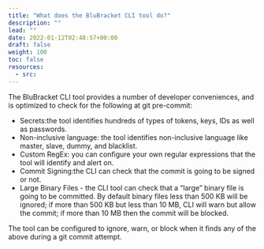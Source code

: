 ```yaml
---
title: "What does the BluBracket CLI tool do?"
description: ""
lead: ""
date: 2022-01-12T02:48:57+00:00
draft: false
weight: 100
toc: false
resources:
  - src:
---
```


The BluBracket CLI tool provides a number of developer conveniences, and is optimized to check for the following at git pre-commit:

- Secrets:the tool identifies hundreds of types of tokens, keys, IDs as well as passwords.
- Non-inclusive language: the tool identifies non-inclusive language like master, slave, dummy, and blacklist.
- Custom RegEx: you can configure your own regular expressions that the tool will identify and alert on.
- Commit Signing:the CLI can check that the commit is going to be signed or not.
- Large Binary Files - the CLI tool can check that a “large” binary file is going to be committed. By default binary files less than 500 KB will be ignored; if more than 500 KB but less than 10 MB, CLI will warn but allow the commit; if more than 10 MB then the commit will be blocked.

The tool can be configured to ignore, warn, or block when it finds any of the above during a git commit attempt.
